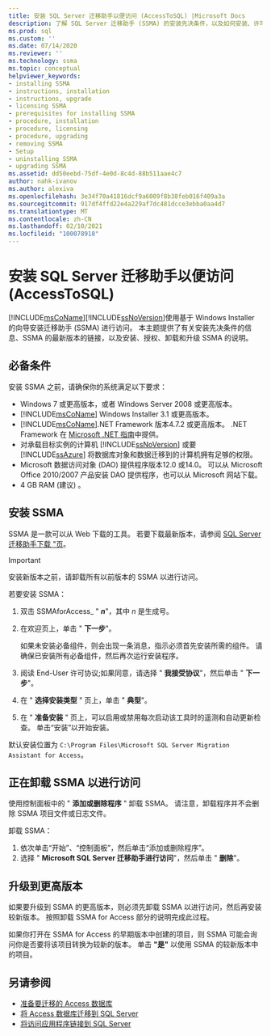 ```yaml
---
title: 安装 SQL Server 迁移助手以便访问 (AccessToSQL) |Microsoft Docs
description: 了解 SQL Server 迁移助手 (SSMA) 的安装先决条件，以及如何安装、许可、升级和卸载。
ms.prod: sql
ms.custom: ''
ms.date: 07/14/2020
ms.reviewer: ''
ms.technology: ssma
ms.topic: conceptual
helpviewer_keywords:
- installing SSMA
- instructions, installation
- instructions, upgrade
- licensing SSMA
- prerequisites for installing SSMA
- procedure, installation
- procedure, licensing
- procedure, upgrading
- removing SSMA
- Setup
- uninstalling SSMA
- upgrading SSMA
ms.assetid: dd50eebd-75df-4e0d-8c4d-88b511aae4c7
author: nahk-ivanov
ms.author: alexiva
ms.openlocfilehash: 3e34f70a41816dcf9a6009f8b38feb016f409a3a
ms.sourcegitcommit: 917df4ffd22e4a229af7dc481dcce3ebba0aa4d7
ms.translationtype: MT
ms.contentlocale: zh-CN
ms.lasthandoff: 02/10/2021
ms.locfileid: "100078918"
---
```

# <a name="installing-sql-server-migration-assistant-for-access-accesstosql"></a>安装 SQL Server 迁移助手以便访问 (AccessToSQL) 

[!INCLUDE[msCoName](../../includes/msconame_md.md)][!INCLUDE[ssNoVersion](../../includes/ssnoversion-md.md)]使用基于 Windows Installer 的向导安装迁移助手 (SSMA) 进行访问。 本主题提供了有关安装先决条件的信息、SSMA 的最新版本的链接，以及安装、授权、卸载和升级 SSMA 的说明。

## <a name="prerequisites"></a>必备条件

安装 SSMA 之前，请确保你的系统满足以下要求：

- Windows 7 或更高版本，或者 Windows Server 2008 或更高版本。
- [!INCLUDE[msCoName](../../includes/msconame_md.md)] Windows Installer 3.1 或更高版本。
- [!INCLUDE[msCoName](../../includes/msconame_md.md)].NET Framework 版本4.7.2 或更高版本。 .NET Framework 在 [Microsoft .NET 指南](/dotnet/framework/)中提供。
- 对承载目标实例的计算机 [!INCLUDE[ssNoVersion](../../includes/ssnoversion-md.md)] 或要 [!INCLUDE[ssAzure](../../includes/ssazure_md.md)] 将数据库对象和数据迁移到的计算机拥有足够的权限。
- Microsoft 数据访问对象 (DAO) 提供程序版本12.0 或14.0。 可以从 Microsoft Office 2010/2007 产品安装 DAO 提供程序，也可以从 Microsoft 网站下载。
- 4 GB RAM (建议) 。

## <a name="installing-ssma"></a>安装 SSMA

SSMA 是一款可以从 Web 下载的工具。 若要下载最新版本，请参阅 [SQL Server 迁移助手下载 "页](https://aka.ms/ssmaforaccess)。

> [!IMPORTANT]
> 安装新版本之前，请卸载所有以前版本的 SSMA 以进行访问。

若要安装 SSMA：
  
1. 双击 SSMAforAccess_ " ***n***"，其中 *n* 是生成号。
2. 在欢迎页上，单击 " **下一步**"。

   如果未安装必备组件，则会出现一条消息，指示必须首先安装所需的组件。 请确保已安装所有必备组件，然后再次运行安装程序。

3. 阅读 End-User 许可协议;如果同意，请选择 " **我接受协议**"，然后单击 " **下一步**"。
4. 在 " **选择安装类型** " 页上，单击 " **典型**"。
5. 在 " **准备安装** " 页上，可以启用或禁用每次启动该工具时的遥测和自动更新检查。 单击“安装”以开始安装。
  
默认安装位置为 `C:\Program Files\Microsoft SQL Server Migration Assistant for Access`。

## <a name="uninstalling-ssma-for-access"></a>正在卸载 SSMA 以进行访问

使用控制面板中的 " **添加或删除程序** " 卸载 SSMA。 请注意，卸载程序并不会删除 SSMA 项目文件或日志文件。

卸载 SSMA：

1. 依次单击“开始”、“控制面板”，然后单击“添加或删除程序”。
2. 选择 " **Microsoft SQL Server 迁移助手进行访问**"，然后单击 " **删除**"。

## <a name="upgrading-to-a-later-version"></a>升级到更高版本

如果要升级到 SSMA 的更高版本，则必须先卸载 SSMA 以进行访问，然后再安装较新版本。 按照卸载 SSMA for Access 部分的说明完成此过程。

如果你打开在 SSMA for Access 的早期版本中创建的项目，则 SSMA 可能会询问你是否要将该项目转换为较新的版本。 单击 **"是"** 以使用 SSMA 的较新版本中的项目。

## <a name="see-also"></a>另请参阅

- [准备要迁移的 Access 数据库](preparing-access-databases-for-migration-accesstosql.md)
- [将 Access 数据库迁移到 SQL Server](migrating-access-databases-to-sql-server-azure-sql-db-accesstosql.md)
- [将访问应用程序链接到 SQL Server](linking-access-applications-to-sql-server-azure-sql-db-accesstosql.md)